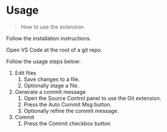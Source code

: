 # Usage
> How to use the extension

Follow the installation instructions.

Open VS Code at the root of a git repo.

Follow the usage steps below:

1. Edit files
    1. Save changes to a file. 
    1. Optionally stage a file.
1. Generate a commit message
    1. Open the Source Control panel to use the Git extension.
    1. Press the Auto Commit Msg button.
    1. Optionally refine the commit message.
1. Commit
    1. Press the Commit checkbox button
